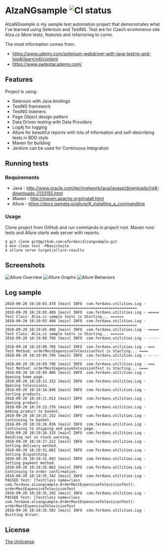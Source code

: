# AlzaNGsample ![CI status](https://img.shields.io/badge/build-passing-brightgreen.svg)

AlzaNGsample is my sample test automation project that demonstrates what I've learned using Selenium and TestNG. Test are for Czech ecommerce site Alza.cz
More tests, features and refactoring to come.

The most information comes from:
* https://www.udemy.com/selenium-webdriver-with-java-testng-and-log4j/learn/v4/content
* https://www.swtestacademy.com/


## Features

Project is using:
* Selenium with Java bindings
* TestNG framework
* TestNG listeners
* Page Object design pattern
* Data Driven testing with Data Providers
* Log4j for logging
* Allure for beautiful reports with lots of information and self-describing tests in BDD style
* Maven for building
* Jenkins can be used for Continuous Integration


## Running tests

### Requirements
* Java - http://www.oracle.com/technetwork/java/javase/downloads/jre8-downloads-2133155.html
* Maven - http://maven.apache.org/install.html
* Allure - https://docs.qameta.io/allure/#_installing_a_commandline

### Usage
Clone project from GitHub and run commands in project root. Maven runs tests and Allure starts web server with reports.
```
$ git clone git@github.com:oferdan/alzangsample.git
$ mvn clean test -PBasicSuite
$ allure serve target/allure-results
```

## Screenshots
![Allure Overview](https://imgur.com/pZYEkR5.png "Allure Overview")
![Allure Graphs](https://imgur.com/1BjDQfE.png "Allure Graphs")
![Allure Behaviors](https://imgur.com/QhdmXY5.png "Allure Behaviors")

## Log sample
```
2018-09-20 10:19:03.478 [main] INFO  com.ferdano.utilities.Log - ============================================================
2018-09-20 10:19:03.488 [main] INFO  com.ferdano.utilities.Log - ===== Test Class: Alza.cz sample tests is Starting... ======
2018-09-20 10:19:03.488 [main] INFO  com.ferdano.utilities.Log - ============================================================
2018-09-20 10:19:03.488 [main] INFO  com.ferdano.utilities.Log - ===== Test Class: Alza.cz sample tests is Starting... ======
2018-09-20 10:19:09.706 [main] INFO  com.ferdano.utilities.Log - ------------------------------------------------------------
2018-09-20 10:19:09.706 [main] INFO  com.ferdano.utilities.Log - === Test Method: orderMostExpensiveTelevisionTest is Starting... ====
2018-09-20 10:19:09.706 [main] INFO  com.ferdano.utilities.Log - ------------------------------------------------------------
2018-09-20 10:19:09.706 [main] INFO  com.ferdano.utilities.Log - === Test Method: orderMostExpensiveTelevisionTest is Starting... ====
2018-09-20 10:19:09.806 [main] INFO  com.ferdano.utilities.Log - Opening home page.
2018-09-20 10:19:13.352 [main] INFO  com.ferdano.utilities.Log - Opening televisions.
2018-09-20 10:19:18.846 [main] INFO  com.ferdano.utilities.Log - Sorting products.
2018-09-20 10:19:21.012 [main] INFO  com.ferdano.utilities.Log - Opening product.
2018-09-20 10:19:23.376 [main] INFO  com.ferdano.utilities.Log - Adding product to basket.
2018-09-20 10:19:25.152 [main] INFO  com.ferdano.utilities.Log - Continuing to basket.
2018-09-20 10:19:26.026 [main] INFO  com.ferdano.utilities.Log - Continuing to shipping and payments page.
2018-09-20 10:19:26.315 [main] INFO  com.ferdano.utilities.Log - Handling not in stock warning.
2018-09-20 10:19:27.212 [main] INFO  com.ferdano.utilities.Log - Setting delivery method.
2018-09-20 10:19:31.662 [main] INFO  com.ferdano.utilities.Log - Setting dispatching.
2018-09-20 10:19:31.942 [main] INFO  com.ferdano.utilities.Log - Setting payment method.
2018-09-20 10:19:35.062 [main] INFO  com.ferdano.utilities.Log - Continuing to order confirmation.
2018-09-20 10:19:35.342 [main] INFO  com.ferdano.utilities.Log - PASSED Test: [TestClass name=class com.ferdano.alzangsample.OrderMostExpensiveTelevisionTest]: orderMostExpensiveTelevisionTest
2018-09-20 10:19:35.342 [main] INFO  com.ferdano.utilities.Log - PASSED Test: [TestClass name=class com.ferdano.alzangsample.OrderMostExpensiveTelevisionTest]: orderMostExpensiveTelevisionTest
2018-09-20 10:19:35.502 [main] INFO  com.ferdano.utilities.Log - Quitting driver.
```

## License

[The Unlicense](https://choosealicense.com/licenses/unlicense/)